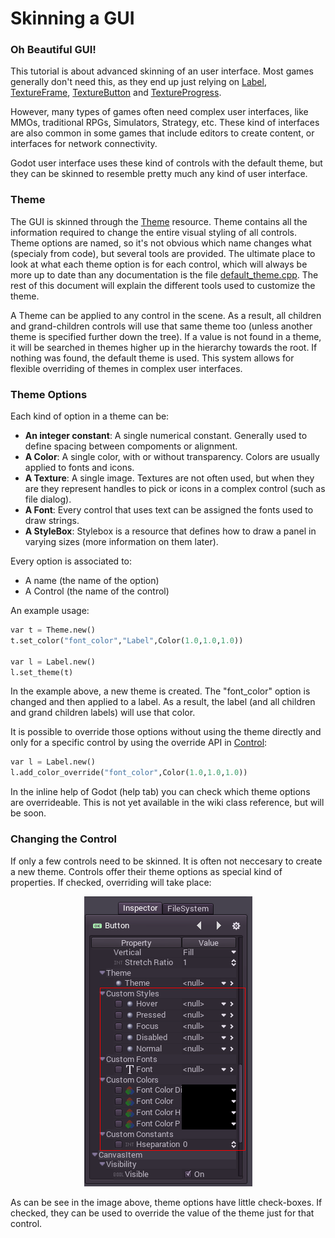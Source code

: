 # Skinning a GUI

### Oh Beautiful GUI!

This tutorial is about advanced skinning of an user interface. Most games generally don't need this, as they end up just relying on [Label](class_label), [TextureFrame](class_textureframe), [TextureButton](class_texturebutton) and [TextureProgress](class_textureprogress).

However, many types of games often need complex user interfaces, like MMOs, traditional RPGs, Simulators, Strategy, etc. These kind of interfaces are also common in some games that include editors to create content, or interfaces for network connectivity.

Godot user interface uses these kind of controls with the default theme, but they can be skinned to resemble pretty much any kind of user interface.

### Theme

The GUI is skinned through the [Theme](class_theme) resource. Theme contains all the information required to change the entire visual styling of all controls. Theme options are named, so it's not obvious which name changes what (specialy from code), but several tools are provided. The ultimate place to look at what each theme option is for each control, which will always be more up to date than any documentation is the file [default_theme.cpp](https://github.com/okamstudio/godot/blob/master/scene/resources/default_theme/default_theme.cpp). The rest of this document will explain the different tools used to customize the theme.

A Theme can be applied to any control in the scene. As a result, all children and grand-children controls will use that same theme too (unless another theme is specified further down the tree). If a value is not found in a theme, it will be searched in themes higher up in the hierarchy towards the root. If nothing was found, the default theme is used. This system allows for flexible overriding of themes in complex user interfaces.

### Theme Options

Each kind of option in a theme can be:

* **An integer constant**: A single numerical constant. Generally used to define spacing between compoments or alignment.
* **A Color**: A single color, with or without transparency. Colors are usually applied to fonts and icons.
* **A Texture**: A single image. Textures are not often used, but when they are they represent handles to pick or icons in a complex control (such as file dialog).
* **A Font**: Every control that uses text can be assigned the fonts used to draw strings.
* **A StyleBox**: Stylebox is a resource that defines how to draw a panel in varying sizes (more information on them later).

Every option is associated to:

* A name (the name of the option)
* A Control (the name of the control)

An example usage:


```python
var t = Theme.new()
t.set_color("font_color","Label",Color(1.0,1.0,1.0))

var l = Label.new()
l.set_theme(t)
```

In the example above, a new theme is created. The "font_color" option is changed and then applied to a label. As a result, the label (and all children and grand children labels) will use that color.

It is possible to override those options without using the theme directly and only for a specific control by using the override API in [Control](class_control#add_color_override):

```python
var l = Label.new()
l.add_color_override("font_color",Color(1.0,1.0,1.0))
```

In the inline help of Godot (help tab) you can check which theme options are overrideable. This is not yet available in the wiki class reference, but will be soon.


### Changing the Control

If only a few controls need to be skinned. It is often not neccesary to create a new theme. Controls offer their theme options as special kind of properties. If checked, overriding will take place:

<p align="center"><img src="images/themecheck.png"></p>


As can be see in the image above, theme options have little check-boxes. If checked, they can be used to override the value of the theme just for that control.
